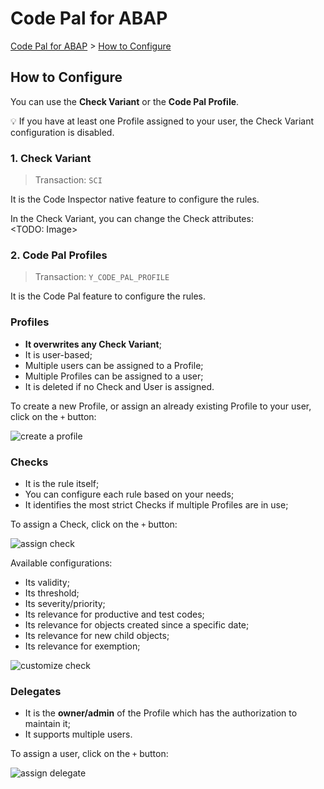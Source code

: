# Code Pal for ABAP

[Code Pal for ABAP](../README.md) > [How to Configure](how-to-configure.md)

## How to Configure

You can use the **Check Variant** or the **Code Pal Profile**. 

💡 If you have at least one Profile assigned to your user, the Check Variant configuration is disabled. 

### 1. Check Variant

> Transaction: `SCI`

It is the Code Inspector native feature to configure the rules.  

In the Check Variant, you can change the Check attributes:  
<TODO: Image>

### 2. Code Pal Profiles

> Transaction: `Y_CODE_PAL_PROFILE`

It is the Code Pal feature to configure the rules.

### Profiles

- **It overwrites any Check Variant**;
- It is user-based;
- Multiple users can be assigned to a Profile;
- Multiple Profiles can be assigned to a user;
- It is deleted if no Check and User is assigned.

To create a new Profile, or assign an already existing Profile to your user, click on the `+` button:

![create a profile](imgs/create-profile.png)

### Checks

- It is the rule itself;
- You can configure each rule based on your needs;
- It identifies the most strict Checks if multiple Profiles are in use;

To assign a Check, click on the `+` button:

![assign check](imgs/assign-check.png)

Available configurations:
- Its validity;
- Its threshold;
- Its severity/priority;
- Its relevance for productive and test codes;
- Its relevance for objects created since a specific date;
- Its relevance for new child objects;
- Its relevance for exemption;

![customize check](imgs/customize-check.png)

### Delegates

- It is the **owner/admin** of the Profile which has the authorization to maintain it;
- It supports multiple users.

To assign a user, click on the `+` button:

![assign delegate](imgs/assign-delegate.png)
